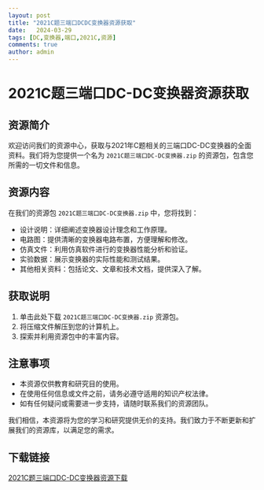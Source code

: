 ```yaml
---
layout: post
title: "2021C题三端口DCDC变换器资源获取"
date:   2024-03-29
tags: [DC,变换器,端口,2021C,资源]
comments: true
author: admin
---
```

# 2021C题三端口DC-DC变换器资源获取

## 资源简介

欢迎访问我们的资源中心，获取与2021年C题相关的三端口DC-DC变换器的全面资料。我们将为您提供一个名为 `2021C题三端口DC-DC变换器.zip` 的资源包，包含您所需的一切文件和信息。

## 资源内容

在我们的资源包 `2021C题三端口DC-DC变换器.zip` 中，您将找到：

* 设计说明：详细阐述变换器设计理念和工作原理。
* 电路图：提供清晰的变换器电路布置，方便理解和修改。
* 仿真文件：利用仿真软件进行的变换器性能分析和验证。
* 实验数据：展示变换器的实际性能和测试结果。
* 其他相关资料：包括论文、文章和技术文档，提供深入了解。

## 获取说明

1. 单击此处下载 `2021C题三端口DC-DC变换器.zip` 资源包。
2. 将压缩文件解压到您的计算机上。
3. 探索并利用资源包中的丰富内容。

## 注意事项

* 本资源仅供教育和研究目的使用。
* 在使用任何信息或文件之前，请务必遵守适用的知识产权法律。
* 如有任何疑问或需要进一步支持，请随时联系我们的资源团队。

我们相信，本资源将为您的学习和研究提供无价的支持。我们致力于不断更新和扩展我们的资源库，以满足您的需求。

## 下载链接

[2021C题三端口DC-DC变换器资源下载](https://pan.quark.cn/s/10dc746cf6a4)